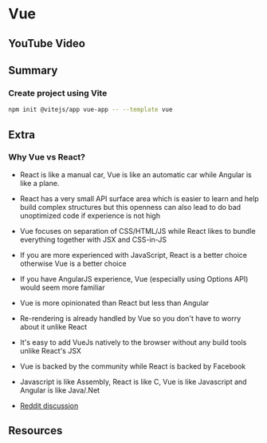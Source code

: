 # Vue

## YouTube Video

## Summary

### Create project using Vite

```bash
npm init @vitejs/app vue-app -- --template vue
```

## Extra

### Why Vue vs React?

- React is like a manual car, Vue is like an automatic car while Angular is like a plane.
- React has a very small API surface area which is easier to learn and help build complex structures but this openness
  can also lead to do bad unoptimized code if experience is not high
- Vue focuses on separation of CSS/HTML/JS while React likes to bundle everything together with JSX and CSS-in-JS
- If you are more experienced with JavaScript, React is a better choice otherwise Vue is a better choice
- If you have AngularJS experience, Vue (especially using Options API) would seem more familiar
- Vue is more opinionated than React but less than Angular
- Re-rendering is already handled by Vue so you don't have to worry about it unlike React
- It's easy to add VueJs natively to the browser without any build tools unlike React's JSX
- Vue is backed by the community while React is backed by Facebook
- Javascript is like Assembly, React is like C, Vue is like Javascript and Angular is like Java/.Net

- [Reddit discussion](https://www.reddit.com/r/javascript/comments/8o781t/vuejs_or_react_which_you_would_chose_and_why/)

## Resources

